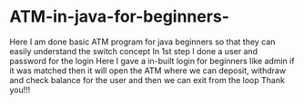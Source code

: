 # ATM-in-java-for-beginners-
Here I am done basic ATM program for java beginners so that they can easily understand the switch concept
In 1st step I done a user and password for the login
Here I gave a in-built login for beginners like admin
if it was matched then it will open the ATM where we can deposit, withdraw and check balance for the user and then we can exit from the loop
Thank you!!!
